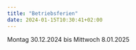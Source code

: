 ```yaml
---
title: "Betriebsferien"
date: 2024-01-15T10:30:41+02:00
---
```



Montag 30.12.2024 bis Mittwoch 8.01.2025
